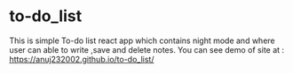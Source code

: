 # to-do_list
This is simple To-do list react app which contains night mode and where user can able to write ,save and delete notes.
You can see demo of site at : https://anuj232002.github.io/to-do_list/ 
